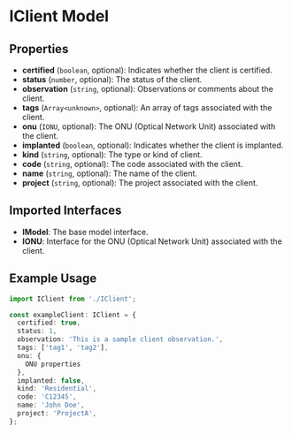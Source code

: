 # IClient Model

## Properties

- **certified** (`boolean`, optional): Indicates whether the client is certified.
- **status** (`number`, optional): The status of the client.
- **observation** (`string`, optional): Observations or comments about the client.
- **tags** (`Array<unknown>`, optional): An array of tags associated with the client.
- **onu** (`IONU`, optional): The ONU (Optical Network Unit) associated with the client.
- **implanted** (`boolean`, optional): Indicates whether the client is implanted.
- **kind** (`string`, optional): The type or kind of client.
- **code** (`string`, optional): The code associated with the client.
- **name** (`string`, optional): The name of the client.
- **project** (`string`, optional): The project associated with the client.

## Imported Interfaces

- **IModel**: The base model interface.
- **IONU**: Interface for the ONU (Optical Network Unit) associated with the client.

## Example Usage

```typescript
import IClient from './IClient';

const exampleClient: IClient = {
  certified: true,
  status: 1,
  observation: 'This is a sample client observation.',
  tags: ['tag1', 'tag2'],
  onu: {
    ONU properties
  },
  implanted: false,
  kind: 'Residential',
  code: 'C12345',
  name: 'John Doe',
  project: 'ProjectA',
};
```
